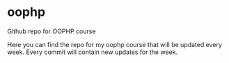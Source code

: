 # oophp
Github repo for OOPHP course

Here you can find the repo for my oophp course that will be updated every week. Every commit will 
contain new updates for the week.
